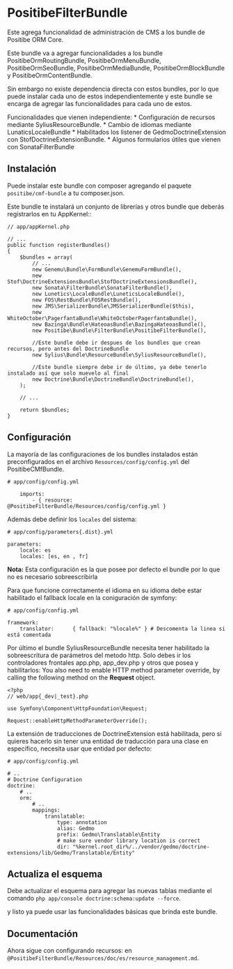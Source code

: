 PositibeFilterBundle
=================

Este agrega funcionalidad de administración de CMS a los bundle de Positibe ORM Core.

Este bundle va a agregar funcionalidades a los bundle PositibeOrmRoutingBundle, PositibeOrmMenuBundle, PositibeOrmSeoBundle, PositibeOrmMediaBundle, PositibeOrmBlockBundle y PositibeOrmContentBundle.

Sin embargo no existe dependencia directa con estos bundles, por lo que puede instalar cada uno de estos independientemente y este bundle se encarga de agregar las funcionalidades para cada uno de estos.

Funcionalidades que vienen independiente:
    * Configuración de recursos mediante SyliusResourceBundle.
    * Cambio de idiomas mediante LunaticsLocaleBundle
    * Habilitados los listener de GedmoDoctrineExtension con StofDoctrineExtensionBundle.
    * Algunos formularios útiles que vienen con SonataFilterBundle

Instalación
-----------

Puede instalar este bundle con composer agregando el paquete ``positibe/cmf-bundle`` a tu composer.json.

Este bundle te instalará un conjunto de librerías y otros bundle que deberás registrarlos en tu AppKernel::

    // app/appKernel.php

    // ...
    public function registerBundles()
    {
        $bundles = array(
            // ...
            new Genemu\Bundle\FormBundle\GenemuFormBundle(),
            new Stof\DoctrineExtensionsBundle\StofDoctrineExtensionsBundle(),
            new Sonata\FilterBundle\SonataFilterBundle(),
            new Lunetics\LocaleBundle\LuneticsLocaleBundle(),
            new FOS\RestBundle\FOSRestBundle(),
            new JMS\SerializerBundle\JMSSerializerBundle($this),
            new WhiteOctober\PagerfantaBundle\WhiteOctoberPagerfantaBundle(),
            new Bazinga\Bundle\HateoasBundle\BazingaHateoasBundle(),
            new Positibe\Bundle\FilterBundle\PositibeFilterBundle(),

            //Este bundle debe ir despues de los bundles que crean recursos, pero antes del DoctrineBundle
            new Sylius\Bundle\ResourceBundle\SyliusResourceBundle(),

            //Este bundle siempre debe ir de último, ya debe tenerlo instalado así que solo muevelo al final
            new Doctrine\Bundle\DoctrineBundle\DoctrineBundle(),
        );

        // ...

        return $bundles;
    }


Configuración
-------------

La mayoría de las configuraciones de los bundles instalados están preconfigurados en el archivo `Resources/config/config.yml` del PositibeCMfBundle.

    # app/config/config.yml

        imports:
            - { resource: @PositibeFilterBundle/Resources/config/config.yml }

Además debe definir los `locales` del sistema:

    # app/config/parameters{.dist}.yml

    parameters:
        locale: es
        locales: [es, en , fr]

**Nota:** Esta configuración es la que posee por defecto el bundle por lo que no es necesario sobreescribirla

Para que funcione correctamente el idioma en su idioma debe estar habilitado el fallback locale en la coniguración de symfony:

    # app/config/config.yml

    framework:
        translator:      { fallback: "%locale%" } # Descomenta la linea si está comentada

Por último el bundle SyliusResourceBundle necesita tener habilitado la sobreescritura de parámetros del metodo http. Solo debes ir los controladores frontales app.php, app_dev.php y otros que posea y habilitarlos:
You also need to enable HTTP method parameter override, by calling the following method on the **Request** object.

    <?php
    // web/app{_dev|_test}.php

    use Symfony\Component\HttpFoundation\Request;

    Request::enableHttpMethodParameterOverride();

La extensión de traducciones de DoctrineExtension está habilitada, pero si quieres hacerlo sin tener una entidad de traducción para una clase en específico, necesita usar que entidad por defecto:

    # app/config/config.yml

    # ..
    # Doctrine Configuration
    doctrine:
        # ..
        orm:
            # ..
            mappings:
                translatable:
                    type: annotation
                    alias: Gedmo
                    prefix: Gedmo\Translatable\Entity
                    # make sure vendor library location is correct
                    dir: "%kernel.root_dir%/../vendor/gedmo/doctrine-extensions/lib/Gedmo/Translatable/Entity"

Actualiza el esquema
--------------------

Debe actualizar el esquema para agregar las nuevas tablas mediante el comando `php app/console doctrine:schema:update --force`.


y listo ya puede usar las funcionalidades básicas que brinda este bundle.

Documentación
-------------

Ahora sigue con configurando recursos: en `@PositibeFilterBundle/Resources/doc/es/resource_management.md`.


